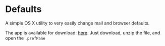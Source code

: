 Defaults
========

A simple OS X utility to very easily change mail and browser defaults.

The app is available for download: [here](http://kennethshawfriedman.com/defaults/). Just download, unzip the file, and open the `.prefPane`
